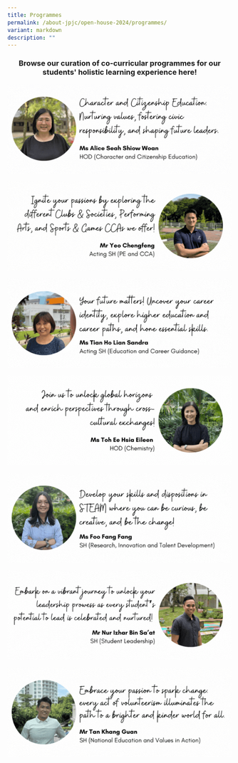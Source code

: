 ```yaml
---
title: Programmes
permalink: /about-jpjc/open-house-2024/programmes/
variant: markdown
description: ""
---
```

<div align="justify">

<h3><center>Browse our curation of co-curricular programmes for our students' holistic learning experience here!</center></h3>	
</div>
	
<a target="_blank" href="https://www.jpjc.moe.edu.sg/jpjc-experience/co-curriculum/cce/"><img src="/images/Open%20house%202024/Programmes/CCE.gif"></a>

<a target="_blank" href="https://www.jpjc.moe.edu.sg/jpjc-experience/co-curriculum/talent-n-leadership-development-programme/co-curricular-activities/"><img src="/images/Open%20house%202024/Programmes/CCAs.gif"></a>

<a target="_blank" href="https://www.jpjc.moe.edu.sg/jpjc-experience/co-curriculum/cce/further-ecg/"><img src="/images/Open%20house%202024/Programmes/ECG.gif"></a>

<a target="_blank" href="https://www.jpjc.moe.edu.sg/jpjc-experience/co-curriculum/internationalisation-programme/"><img src="/images/Open%20house%202024/Programmes/Internalisation.gif"></a>

<a href=""><img src="/images/Open%20house%202024/Programmes/STEAM.gif"></a>

<a target="_blank" href="https://www.jpjc.moe.edu.sg/jpjc-experience/co-curriculum/talent-and-leadership-development-programme/student-leadership/"><img src="/images/Open%20house%202024/Programmes/Student_Leadership.gif"></a>

<a target="_blank" href="https://www.jpjc.moe.edu.sg/jpjc-experience/co-curriculum/cce/via/"><img src="/images/Open%20house%202024/Programmes/NESL.gif"></a>